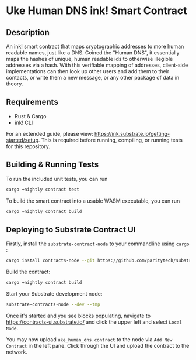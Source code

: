 # Uke Human DNS ink! Smart Contract

## Description

An ink! smart contract that maps cryptographic addresses to more human readable names, just like a DNS. Coined the "Human DNS", it essentially maps the hashes of unique, human readable ids to otherwise illegible addresses via a hash. With this verifiable mapping of addresses, client-side implementations can then look up other users and add them to their contacts, or write them a new message, or any other package of data in theory.

## Requirements

- Rust & Cargo
- ink! CLI

For an extended guide, please view: https://ink.substrate.io/getting-started/setup. This is required before running, compiling, or running tests for this repository.

## Building & Running Tests

To run the included unit tests, you can run

```sh
cargo +nightly contract test
```

To build the smart contract into a usable WASM executable, you can run

```sh
cargo +nightly contract build
```

## Deploying to Substrate Contract UI

Firstly, install the `substrate-contract-node` to your commandline using `cargo` :

```sh
cargo install contracts-node --git https://github.com/paritytech/substrate-contracts-node.git --tag v0.17.0 --force --locked
```

Build the contract:

```sh
cargo +nightly contract build
```

Start your Substrate development node:

```sh
substrate-contracts-node --dev --tmp
```

Once it's started and you see blocks populating, navigate to https://contracts-ui.substrate.io/ and click the upper left and select `Local Node`.

You may now upload `uke_human_dns.contract` to the node via `Add New Contract` in the left pane. Click through the UI and upload the contract to the network.
